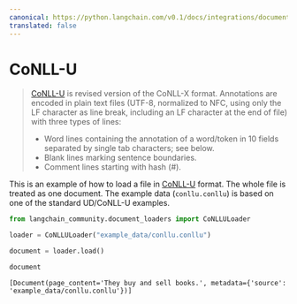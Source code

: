 ```yaml
---
canonical: https://python.langchain.com/v0.1/docs/integrations/document_loaders/conll-u
translated: false
---
```


# CoNLL-U

>[CoNLL-U](https://universaldependencies.org/format.html) is revised version of the CoNLL-X format. Annotations are encoded in plain text files (UTF-8, normalized to NFC, using only the LF character as line break, including an LF character at the end of file) with three types of lines:
>- Word lines containing the annotation of a word/token in 10 fields separated by single tab characters; see below.
>- Blank lines marking sentence boundaries.
>- Comment lines starting with hash (#).

This is an example of how to load a file in [CoNLL-U](https://universaldependencies.org/format.html) format. The whole file is treated as one document. The example data (`conllu.conllu`) is based on one of the standard UD/CoNLL-U examples.

```python
from langchain_community.document_loaders import CoNLLULoader
```

```python
loader = CoNLLULoader("example_data/conllu.conllu")
```

```python
document = loader.load()
```

```python
document
```

```output
[Document(page_content='They buy and sell books.', metadata={'source': 'example_data/conllu.conllu'})]
```